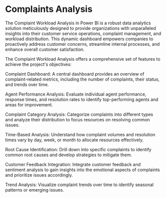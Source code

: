 # Complaints Analysis
The Complaint Workload Analysis in Power BI is a robust data analytics solution meticulously designed to provide organizations with unparalleled insights into their customer service operations, complaint management, and workload distribution. This dynamic dashboard empowers companies to proactively address customer concerns, streamline internal processes, and enhance overall customer satisfaction.

The Complaint Workload Analysis offers a comprehensive set of features to achieve the project's objectives:

Complaint Dashboard: A central dashboard provides an overview of complaint-related metrics, including the number of complaints, their status, and trends over time.

Agent Performance Analysis: Evaluate individual agent performance, response times, and resolution rates to identify top-performing agents and areas for improvement.

Complaint Category Analysis: Categorize complaints into different types and analyze their distribution to focus resources on resolving common issues.

Time-Based Analysis: Understand how complaint volumes and resolution times vary by day, week, or month to allocate resources effectively.

Root Cause Identification: Drill down into specific complaints to identify common root causes and develop strategies to mitigate them.

Customer Feedback Integration: Integrate customer feedback and sentiment analysis to gain insights into the emotional aspects of complaints and prioritize issues accordingly.

Trend Analysis: Visualize complaint trends over time to identify seasonal patterns or emerging issues.
